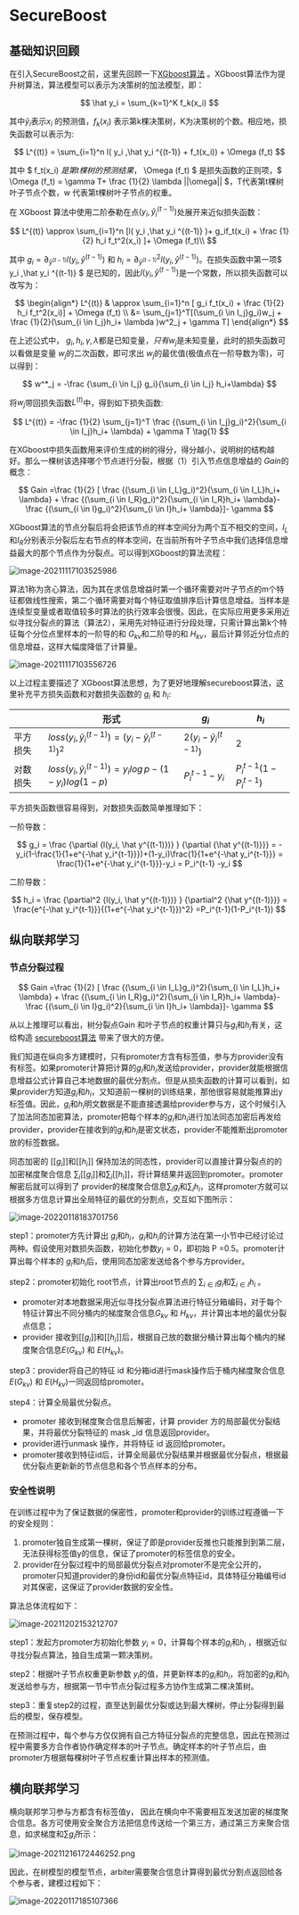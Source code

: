 # SecureBoost

## 基础知识回顾

在引入SecureBoost之前，这里先回顾一下[XGboost算法](https://arxiv.org/pdf/1603.02754.pdf) 。XGboost算法作为提升树算法，算法模型可以表示为决策树的加法模型，即：

$$
\hat y_i = \sum_{k=1}^K f_k(x_i)
$$

其中$\hat y_i$表示$x_i$ 的预测值，$f_k(x_i)$ 表示第k棵决策树，K为决策树的个数。相应地，损失函数可以表示为:

$$
L^{(t)} = \sum_{i=1}^n l( y_i ,\hat y_i ^{(t-1)} + f_t(x_i)) + 	\Omega (f_t)
$$

其中 $ f_t(x_i) $是 第t棵树的预测结果，$ \Omega (f_t) $  是损失函数的正则项，$ \Omega (f_t) = \gamma T+ \frac {1}{2}  \lambda  ||\omega|| $，T代表第t棵树叶子节点个数，w 代表第t棵树叶子节点的权重。

在 XGboost 算法中使用二阶泰勒在点$( y_i ,\hat y_i ^{(t-1)} )$处展开来近似损失函数：

$$
L^{(t)} \approx \sum_{i=1}^n [l( y_i ,\hat y_i ^{(t-1)} )+  g_if_t(x_i) + \frac {1}{2} h_i f_t^2(x_i) ]+ \Omega (f_t)\\
$$

其中 $g_i = \partial_{\hat y^{(t-1)}}l(y_i,  \hat y^{(t-1)})$ 和 $h_i = \partial^2_{\hat y^{(t-1)}}l(y_i,  \hat y^{(t-1)})$。在损失函数中第一项$  y_i ,\hat y_i ^{(t-1)} $ 是已知的，因此$l(y_i,  \hat y^{(t-1)})$是一个常数，所以损失函数可以改写为：

$$
\begin{align*}
L^{(t)} & \approx \sum_{i=1}^n [ g_i f_t(x_i) + \frac {1}{2} h_i f_t^2(x_i)] +  \Omega (f_t) \\
 &= \sum_{j=1}^T[(\sum_{i \in I_j}g_i)w_j + \frac {1}{2}(\sum_{i \in I_j}h_i+ \lambda )w^2_j + \gamma T]
\end{align*}
$$

在上述公式中， $g_i,h_i,\gamma, \lambda$都是已知变量，$只有w_j$是未知变量，此时的损失函数可以看做是变量 $w_j$的二次函数，即可求出 $w_j$的最优值(极值点在一阶导数为零)，可以得到：

$$
w^*_j  = -\frac {\sum_{i \in I_j} g_i}{\sum_{i \in I_j} h_i+\lambda}
$$

将$w_j$带回损失函数$L^{(t)}$中，得到如下损失函数:

$$
L^{(t)} = -\frac {1}{2} \sum_{j=1}^T \frac {(\sum_{i \in I_j}g_i)^2}{\sum_{i \in I_j}h_i+ \lambda} + \gamma T    \tag{1}
$$

在XGboost中损失函数用来评价生成的树的得分，得分越小，说明树的结构越好。那么一棵树该选择哪个节点进行分裂，根据（1）引入节点信息增益的 $Gain$的概念：

$$
Gain =\frac {1}{2} [ \frac {(\sum_{i \in I_L}g_i)^2}{\sum_{i \in I_L}h_i+ \lambda} + \frac {(\sum_{i \in I_R}g_i)^2}{\sum_{i \in I_R}h_i+ \lambda}- \frac {(\sum_{i \in I}g_i)^2}{\sum_{i \in I}h_i+ \lambda}]- \gamma
$$

XGboost算法的节点分裂后将会把该节点的样本空间分为两个互不相交的空间，$I_L$和$I_R$分别表示分裂后左右节点的样本空间，在当前所有叶子节点中我们选择信息增益最大的那个节点作为分裂点。可以得到XGboost的算法流程：

![image-20211117103525986](images/SecureBoost/image-20211117103525986.png)

算法1称为贪心算法，因为其在求信息增益时第一个循环需要对叶子节点的m个特征都做线性搜索，第二个循环需要对每个特征取值排序后计算信息增益。当样本是连续型变量或者取值较多时算法的执行效率会很慢。因此，在实际应用更多采用近似寻找分裂点的算法（算法2），采用先对特征进行分段处理，只需计算出第k个特征每个分位点里样本的一阶导的和 $G_{kv}$和二阶导的和 $H_{kv}$，最后计算邻近分位点的信息增益，这样大幅度降低了计算量。

![image-20211117103556726](images/SecureBoost/image-20211117103556726.png)

以上过程主要描述了 XGboost算法思想，为了更好地理解secureboost算法，这里补充平方损失函数和对数损失函数的 $g_i$ 和 $h_i$:


|          | 形式                                                      | $g_i$                       | $h_i$                    |
| ---------- | ----------------------------------------------------------- | ----------------------------- | -------------------------- |
| 平方损失 | $loss(y_i,\hat y_i^{(t-1)}) = (y_i - \hat y_i^{(t-1)})^2$ | $2(y_i- \hat y_i^{(t-1)} )$ | 2                        |
| 对数损失 | $loss(y_i,\hat y_i^{(t-1)}) = y_ilog \, p-(1-y_i)log(1-p)$ | $P_i^{t-1} -y_i$            | $P_i^{t-1}(1-P_i^{t-1})$ |

平方损失函数很容易得到，对数损失函数简单推理如下：

一阶导数：

$$
g_i = \frac {\partial {l(y_i, \hat y^{(t-1)})} } {\partial {\hat y^{(t-1)}}} = -y_i(1-\frac{1}{1+e^{-\hat y_i^{t-1}}})+(1-y_i)\frac{1}{1+e^{-\hat y_i^{t-1}}} = \frac{1}{1+e^{-\hat y_i^{t-1}}}-y_i = P_i^{t-1} -y_i
$$

二阶导数：

$$
h_i = \frac {\partial^2 {l(y_i, \hat y^{(t-1)})} } {\partial^2 {\hat y^{(t-1)}}} = \frac{e^{-\hat y_i^{t-1}}}{(1+e^{-\hat y_i^{t-1}})^2} =P_i^{t-1}(1-P_i^{t-1})
$$

## 纵向联邦学习

### 节点分裂过程

$$
Gain =\frac {1}{2} [ \frac {(\sum_{i \in I_L}g_i)^2}{\sum_{i \in I_L}h_i+ \lambda} + \frac {(\sum_{i \in I_R}g_i)^2}{\sum_{i \in I_R}h_i+ \lambda}- \frac {(\sum_{i \in I}g_i)^2}{\sum_{i \in I}h_i+ \lambda}]- \gamma
$$

从以上推理可以看出，树分裂点Gain 和叶子节点的权重计算只与$g_i$和$h_i$有关，这给构造 [secureboost算法](https://arxiv.org/pdf/1901.08755.pdf) 带来了很大的方便。

我们知道在纵向多方建模时，只有promoter方含有标签值，参与方provider没有有标签。如果promoter计算把计算的$g_i$和$h_i$发送给provider，provider就能根据信息增益公式计算自己本地数据的最优分割点。但是从损失函数的计算可以看到，如果provider方知道$g_i$和$h_i$，又知道前一棵树的训练结果，那他很容易就能推算出y标签值。因此，$g_i$和$h_i$明文数据是不能直接透漏给provider参与方，这个时候引入了加法同态加密算法，promoter把每个样本的$g_i$和$h_i$进行加法同态加密后再发给provider，provider在接收到的$g_i$和$h_i$是密文状态，provider不能推断出promoter放的标签数据。

同态加密的 $[[g_i]]$和$[[h_i]]$ 保持加法的同态性，provider可以直接计算分裂点的的加密梯度聚合信息  $\sum_{i}[[g_i]]$和$\sum_{i}[[h_i]]$，将计算结果并返回到promoter。promoter解密后就可以得到了 provider的梯度聚合信息$\sum_{i}g_i$和$\sum_{i}h_i$，这样promoter方就可以根据多方信息计算出全局特征的最优的分割点，交互如下图所示：

![image-20220118183701756](images/SecureBoost/image-20220118183701756.png)



step1：promoter方先计算出 $g_i$和$h_i$，$g_i$和$h_i$的计算方法在第一小节中已经讨论过两种。假设使用对数损失函数，初始化参数$y_i = 0$，即初始 P =0.5。promoter计算出每个样本的 $g_i$和$h_i$后，使用同态加密发送给各个参与方provider。

step2：promoter初始化 root节点，计算出root节点的 $\sum_{i \in I}g_i$和$\sum_{i \in I}h_i$ 。

- promoter对本地数据采用近似寻找分裂点算法进行特征分箱编码，对于每个特征计算出不同分桶内的梯度聚合信息$G_{kv}$ 和 $H_{kv}$，并计算出本地的最优分裂点信息；
- provider 接收到$[[g_i]]$和$[[h_i]]$后，根据自己放的数据分桶计算出每个桶内的梯度聚合信息$E(G_{kv})$ 和 $E(H_{kv})$。

step3：provider将自己的特征 id 和分箱id进行mask操作后于桶内梯度聚合信息$E(G_{kv})$ 和 $E(H_{kv})$一同返回给promoter。

step4：计算全局最优分裂点。

- promoter 接收到梯度聚合信息后解密，计算 provider 方的局部最优分裂结果，并将最优分裂特征的 mask _id 信息返回provider。
- provider进行unmask 操作，并将特征 id 返回给promoter。
- promoter接收到特征id后，计算全局最优分裂结果并根据最优分裂点，根据最优分裂点更新新的节点信息和各个节点样本的分布。

### 安全性说明

在训练过程中为了保证数据的保密性，promoter和provider的训练过程遵循一下的安全规则：

1. promoter独自生成第一棵树，保证了即是provider反推也只能推到到第二层，无法获得标签值y的信息，保证了promoter的标签信息的安全。
2. provider在分裂过程中的局部最优分裂点对promoter不是完全公开的，promoter只知道provider的身份id和最优分裂点特征id，具体特征分箱编号id对其保密，这保证了provider数据的安全性。

算法总体流程如下：

![image-20211202153212707](images/SecureBoost/image-20211202153212707.png)

step1：发起方promoter方初始化参数 $y_i = 0$，计算每个样本的$g_i$和$h_i$ ，根据近似寻找分裂点算法，独自生成第一颗决策树。

step2：根据叶子节点权重更新参数 $y_i$的值，并更新样本的$g_i$和$h_i$，将加密的$g_i$和$h_i$发送给参与方，根据第一节中节点分裂过程多方协作生成第二棵决策树。

step3：重复step2的过程，直至达到最优分裂或达到最大棵树，停止分裂得到最后的模型，保存模型。

在预测过程中，每个参与方仅仅拥有自己方特征分裂点的完整信息，因此在预测过程中需要多方合作者协作确定样本的叶子节点。确定样本的叶子节点后，由promoter方根据每棵树叶子节点权重计算出样本的预测值。

## 横向联邦学习

横向联邦学习参与方都含有标签值y， 因此在横向中不需要相互发送加密的梯度聚合信息。各方可使用安全聚合方法把信息传送给一个第三方，通过第三方来聚合信息，如求梯度和$\sum g_i$所示：

![image-20211216172446252.png](images/SecureBoost/image-20211216172446252.png)

因此，在树模型的模型节点，arbiter需要聚合信息计算得到最优分割点返回给各个参与者，建模过程如下：

![image-20220117185107366](images/SecureBoost/image-20220117185107366.png)
